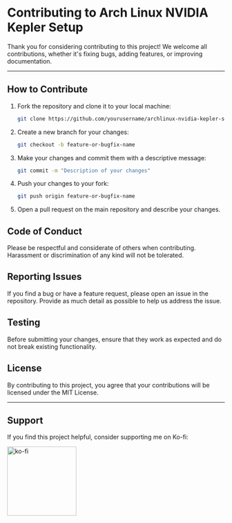 # Contributing to Arch Linux NVIDIA Kepler Setup

Thank you for considering contributing to this project! We welcome all contributions, whether it's fixing bugs, adding features, or improving documentation.

---

## How to Contribute

1. Fork the repository and clone it to your local machine:

   ```bash
   git clone https://github.com/yourusername/archlinux-nvidia-kepler-setup.git
   ```

2. Create a new branch for your changes:

   ```bash
   git checkout -b feature-or-bugfix-name
   ```

3. Make your changes and commit them with a descriptive message:

   ```bash
   git commit -m "Description of your changes"
   ```

4. Push your changes to your fork:

   ```bash
   git push origin feature-or-bugfix-name
   ```

5. Open a pull request on the main repository and describe your changes.

## Code of Conduct

Please be respectful and considerate of others when contributing. Harassment or discrimination of any kind will not be tolerated.

## Reporting Issues

If you find a bug or have a feature request, please open an issue in the repository. Provide as much detail as possible to help us address the issue.

## Testing

Before submitting your changes, ensure that they work as expected and do not break existing functionality.

## License

By contributing to this project, you agree that your contributions will be licensed under the MIT License.

---

## Support

If you find this project helpful, consider supporting me on Ko-fi:

<a href="https://www.ko-fi.com/dxnzid">
<img src="https://cdn.ko-fi.com/cdn/kofi3.png?v=3" width="160" alt="ko-fi" />
</a>
